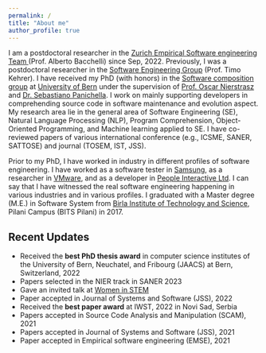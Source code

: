 ```yaml
---
permalink: /
title: "About me"
author_profile: true
---
```


<!--
<p align="center">
  <img src="http://localhost:4000/images/Pooja.JPG?raw=true" alt="Photo" style="width: 250px;"/> 
</p>
-->
I am a postdoctoral researcher in the [Zurich Empirical Software engineering Team
](https://www.ifi.uzh.ch/en/zest.html) (Prof. Alberto Bacchelli) since Sep, 2022. 
Previously, I was a postdoctoral researcher in the [Software Engineering Group](https://seg.inf.unibe.ch/) (Prof. Timo Kehrer). I have received my PhD (with honors) in the [Software composition group](http://scg.unibe.ch/) at [University of Bern](https://www.unibe.ch/) under the supervision of [Prof. Oscar Nierstrasz](http://scg.unibe.ch/staff/oscar) and [Dr. Sebastiano Panichella](https://spanichella.github.io/).
I work on mainly supporting developers in comprehending source code in software maintenance and evolution aspect.
My research area lie in the general area of Software Engineering (SE), Natural Language Processing (NLP), Program Comprehension, Object-Oriented Programming, and Machine learning applied to SE.
I have co-reviewed papers of various international conference (e.g., ICSME, SANER, SATTOSE) and journal (TOSEM, IST, JSS).

Prior to my PhD, I have worked in industry in different profiles of software engineering. I have worked as a software tester in [Samsung](https://research.samsung.com/sri-n), as a researcher in [VMware](https://www.vmware.com/), and as a developer in [People Interactive Ltd](https://www.linkedin.com/company/atshaadidotcom/).
I can say that I have witnessed the real software engineering happening in various industries and in various profiles.
I graduated with a Master degree (M.E.) in Software System from [Birla Institute of Technology and Science](https://www.bits-pilani.ac.in/Pilani/), Pilani Campus (BITS Pilani) in 2017.


## Recent Updates
- Received the **best PhD thesis award** in computer science institutes of the University of Bern, Neuchatel, and Fribourg (JAACS) at Bern, Switzerland, 2022
- Papers selected in the NIER track in SANER 2023
- Gave an invited talk at [Women in STEM](https://www.w-stem.org/)
- Paper accepted in Journal of Systems and Software (JSS), 2022 
- Received the **best paper award** at IWST, 2022 in Novi Sad, Serbia
- Papers accepted in Source Code Analysis and Manipulation (SCAM), 2021
- Papers accepted in Journal of Systems and Software (JSS), 2021 
- Paper accepted in Empirical software engineering (EMSE), 2021 
